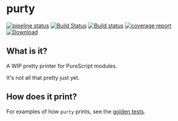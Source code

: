 # purty
[![pipeline status](https://gitlab.com/joneshf/purty/badges/master/pipeline.svg)](https://gitlab.com/joneshf/purty/commits/master)
[![Build Status](https://travis-ci.org/joneshf/purty.svg?branch=master)](https://travis-ci.org/joneshf/purty)
[![Build status](https://ci.appveyor.com/api/projects/status/x1882rn32ggamxuu?svg=true)](https://ci.appveyor.com/project/joneshf/purty)
[![coverage report](https://gitlab.com/joneshf/purty/badges/master/coverage.svg)](https://gitlab.com/joneshf/purty/commits/master)
[![Download](https://api.bintray.com/packages/joneshf/generic/purty/images/download.svg)](https://bintray.com/joneshf/generic/purty/_latestVersion)

## What is it?

A WIP pretty printer for PureScript modules.

It's not all that pretty just yet.

## How does it print?

For examples of how `purty` prints, see the [golden tests][].

[golden tests]: ./test/golden/files
